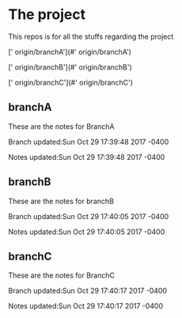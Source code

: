 # The project

This repos is for all the stuffs regarding the project


['  origin/branchA'](#'  origin/branchA')

['  origin/branchB'](#'  origin/branchB')

['  origin/branchC'](#'  origin/branchC')

<a name='branchA'></a>branchA
------------------------------

These are the notes for BranchA

Branch updated:Sun Oct 29 17:39:48 2017 -0400

Notes updated:Sun Oct 29 17:39:48 2017 -0400


<a name='branchB'></a>branchB
------------------------------

These are the notes for branchB

Branch updated:Sun Oct 29 17:40:05 2017 -0400

Notes updated:Sun Oct 29 17:40:05 2017 -0400


<a name='branchC'></a>branchC
------------------------------

These are the notes for BranchC

Branch updated:Sun Oct 29 17:40:17 2017 -0400

Notes updated:Sun Oct 29 17:40:17 2017 -0400


